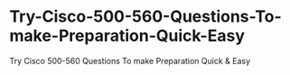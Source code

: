# Try-Cisco-500-560-Questions-To-make-Preparation-Quick-Easy
Try Cisco 500-560 Questions To make Preparation Quick &amp; Easy
